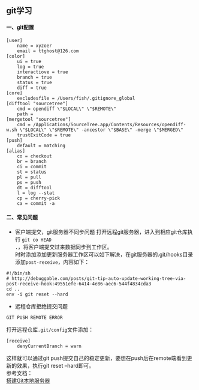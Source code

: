 ## git学习
#### 一、git配置
```linux
[user]
    name = xyzoer
    email = ttghost@126.com
[color]
    ui = true
    log = true
    interactiove = true
    branch = true
    status = true
    diff = true
[core]
    excludesfile = /Users/fish/.gitignore_global
[difftool "sourcetree"]
    cmd = opendiff \"$LOCAL\" \"$REMOTE\"
    path =
[mergetool "sourcetree"]
    cmd = /Applications/SourceTree.app/Contents/Resources/opendiff-w.sh \"$LOCAL\" \"$REMOTE\" -ancestor \"$BASE\" -merge \"$MERGED\"
    trustExitCode = true
[push]
    default = matching
[alias]
    co = checkout
    br = branch
    ci = commit
    st = status
    pl = pull
    ps = push
    dt = difftool
    l = log --stat
    cp = cherry-pick
    ca = commit -a
```
#### 二、常见问题
- 客户端提交，git服务器不同步问题
打开远程git服务器，进入到相应git仓库执行 <code>git co HEAD .</code>，将客户端提交过来数据同步到工作区。    
时时添加添加更新服务器工作区可以如下解决，在git服务器的.git/hooks目录添加<code>post-receive</code>，内容如下：
```linux
#!/bin/sh
# http://debuggable.com/posts/git-tip-auto-update-working-tree-via-post-receive-hook:49551efe-6414-4e86-aec6-544f4834cda3
cd ..
env -i git reset --hard
```
- 远程仓库拒绝提交问题
```linux 
GIT PUSH REMOTE ERROR
```
打开远程仓库<code>.git/config</code>文件添加：
```linux
[receive]
	denyCurrentBranch = warn
```
这样就可以通过git push提交自己的稳定更新，要想在push后在remote端看到更新的效果，执行git reset –hard即可。    
参考文档：    
[搭建Git本地服务器](http://www.cnblogs.com/trying/archive/2012/06/28/2863758.html)

